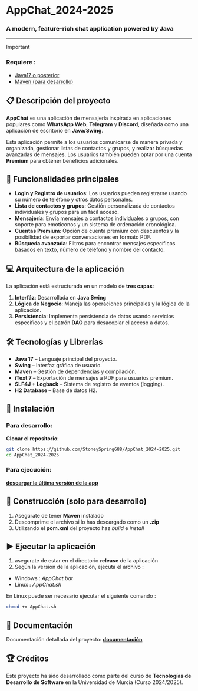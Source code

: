 # AppChat_2024-2025
### A modern, feature-rich chat application powered by Java

---

> [!IMPORTANT]
> ### Requiere :
> - [Java17 o posterior](https://www.oracle.com/es/java/technologies/downloads/)
> - [Maven (para desarrollo)](https://maven.apache.org/download.cgi)

## 📋 Descripción del proyecto
**AppChat** es una aplicación de mensajería inspirada en aplicaciones populares como **WhatsApp Web**, **Telegram** y **Discord**, diseñada como una aplicación de escritorio en **Java/Swing**.

Esta aplicación permite a los usuarios comunicarse de manera privada y organizada, gestionar listas de contactos y grupos, y realizar búsquedas avanzadas de mensajes. Los usuarios también pueden optar por una cuenta **Premium** para obtener beneficios adicionales.

## 🚀 Funcionalidades principales
- **Login y Registro de usuarios**: Los usuarios pueden registrarse usando su número de teléfono y otros datos personales.
- **Lista de contactos y grupos**: Gestión personalizada de contactos individuales y grupos para un fácil acceso.
- **Mensajería**: Envía mensajes a contactos individuales o grupos, con soporte para emoticonos y un sistema de ordenación cronológica.
- **Cuentas Premium**: Opción de cuenta premium con descuentos y la posibilidad de exportar conversaciones en formato PDF.
- **Búsqueda avanzada**: Filtros para encontrar mensajes específicos basados en texto, número de teléfono y nombre del contacto.

## 💻 Arquitectura de la aplicación
La aplicación está estructurada en un modelo de **tres capas**:
1. **Interfáz**: Desarrollada en **Java Swing**
2. **Lógica de Negocio**: Maneja las operaciones principales y la lógica de la aplicación.
3. **Persistencia**: Implementa persistencia de datos usando servicios específicos y el patrón **DAO** para desacoplar el acceso a datos.

## 🛠️ Tecnologías y Librerías

- **Java 17** – Lenguaje principal del proyecto.  
- **Swing** – Interfaz gráfica de usuario.  
- **Maven** – Gestión de dependencias y compilación.  
- **iText 7** – Exportación de mensajes a PDF para usuarios premium.  
- **SLF4J + Logback** – Sistema de registro de eventos (logging).  
- **H2 Database** – Base de datos H2.


## 🧩 Instalación
### Para desarrollo:
**Clonar el repositorio**:
```bash
git clone https://github.com/StoneySpring688/AppChat_2024-2025.git
cd AppChat_2024-2025
```
### Para ejecución:
**[descargar la última versión de la app](https://github.com/StoneySpring688/AppChat_2024-2025/releases)**

## 🔧 Construcción (solo para desarrollo)

1. Asegúrate de tener **Maven** instalado 
2. Descomprime el archivo si lo has descargado como un **.zip**
3. Utilizando el **pom.xml** del proyecto haz *build* e *install*

## ▶️ Ejecutar la aplicación
1. asegurate de estar en el directorio **release** de la aplicación
2. Según la version de la aplicación, ejecuta el archivo :
- Windows : *AppChat.bat*
- Linux : *AppChat.sh*

En Linux puede ser necesario ejecutar el siguiente comando :
```bash
chmod +x AppChat.sh
```

## 📖 Documentación
Documentación detallada del proyecto:
**[documentación](Documentacion/AppChat.pdf)**

## 🏆 Créditos
Este proyecto ha sido desarrollado como parte del curso de **Tecnologías de Desarrollo de Software** en la Universidad de Murcia (Curso 2024/2025).


